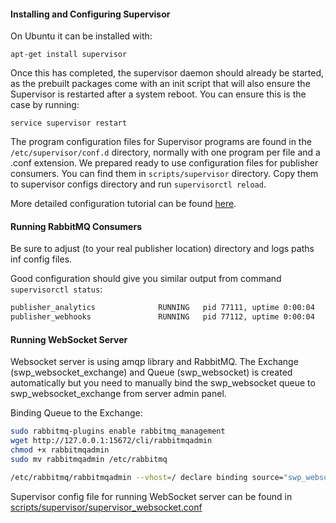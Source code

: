 #### Installing and Configuring Supervisor

On Ubuntu it can be installed with:

`apt-get install supervisor` 

Once this has completed, the supervisor daemon should already be started, as the prebuilt packages come with an init script that will also ensure the Supervisor is restarted after a system reboot. You can ensure this is the case by running:

`service supervisor restart`

The program configuration files for Supervisor programs are found in the `/etc/supervisor/conf.d` directory, normally with one program per file and a .conf extension. 
We prepared ready to use configuration files for publisher consumers. You can find them in `scripts/supervisor` directory. Copy  them to supervisor configs directory and run `supervisorctl reload`.

More detailed configuration tutorial can be found [here](https://www.digitalocean.com/community/tutorials/how-to-install-and-manage-supervisor-on-ubuntu-and-debian-vps).

#### Running RabbitMQ Consumers

Be sure to adjust (to your real publisher location) directory and logs paths inf config files.

Good configuration should give you similar output from command `supervisorctl status`:

```bash
publisher_analytics              RUNNING   pid 77111, uptime 0:00:04
publisher_webhooks               RUNNING   pid 77112, uptime 0:00:04
```

#### Running WebSocket Server

Websocket server is using amqp library and RabbitMQ. The Exchange (swp_websocket_exchange) and Queue (swp_websocket) is created automatically but you need to manually bind the swp_websocket queue to swp_websocket_exchange from server admin panel.

Binding Queue to the Exchange:

```bash
sudo rabbitmq-plugins enable rabbitmq_management
wget http://127.0.0.1:15672/cli/rabbitmqadmin
chmod +x rabbitmqadmin
sudo mv rabbitmqadmin /etc/rabbitmq

/etc/rabbitmq/rabbitmqadmin --vhost=/ declare binding source="swp_websocket_exchange" destination="swp_websocket"
```

Supervisor config file for running WebSocket server can be found in [scripts/supervisor/supervisor_websocket.conf](scripts/supervisor/supervisor_websocket.conf)
